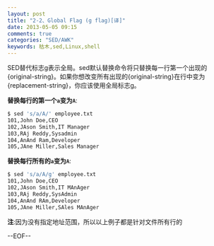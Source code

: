 ```yaml
---
layout: post
title: "2-2、Global Flag (g flag)[译]"
date: 2013-05-05 09:15
comments: true
categories: "SED/AWK"
keywords: 枯木,sed,Linux,shell
---
```


SED替代标志g表示全局。sed默认替换命令将只替换每一行第一个出现的{original-string}。如果你想改变所有出现的{original-string}在行中变为{replacement-string}，你应该使用全局标志g。

<!--more-->

__替换每行的第一个`a`变为`A`__:
``` bash
$ sed 's/a/A/' employee.txt
101,John Doe,CEO
102,JAson Smith,IT Manager
103,RAj Reddy,Sysadmin
104,AnAnd Ram,Developer
105,JAne Miller,Sales Manager
```

__替换每行所有的`a`变为`A`__:
``` bash
$ sed 's/a/A/g' employee.txt
101,John Doe,CEO
102,JAson Smith,IT MAnAger
103,RAj Reddy,SysAdmin
104,AnAnd RAm,Developer
105,JAne Miller,SAles MAnAger
```

__注__:因为没有指定地址范围，所以以上例子都是针对文件所有行的

--EOF--
